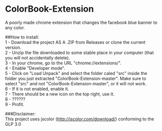 # ColorBook-Extension
A poorly made chrome extension that changes the facebook blue banner to any color.

##How to install:  
1 - Download the project AS A .ZIP from Releases or clone the current version.  
2 - Unzip the file downloaded to some stable place in your computer (that you will not accidentally delete).  
3 - In your chrome, go to the URL "chrome://extensions/".  
4 - Enable "Developer mode".  
5 - Click on "Load Unpack" and select the folder caled "src" inside the folder you just extracted "ColorBook-Extension-master". Make sure to select "src" and not "ColorBook-Extension-master", or it will not work.  
6 - If it is not enabled, enable it.  
7 - There should be a new icon on the top right, use it.  
8 - ??????  
9 - Profit.

###Disclaimer:  
This project uses jscolor (http://jscolor.com/download/) conforming to the GLP 3.0

